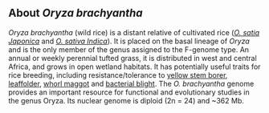 About *Oryza brachyantha*
-------------------------

*Oryza brachyantha* (wild rice) is a distant relative of cultivated rice
(*[O. satia Japonica](/Oryza_sativa "Oryza sativa in Ensembl Plants")*
and *[O. sativa
Indica](/Oryza_indica "Oryza indica in Ensembl Plants")*). It is placed
on the basal lineage of *Oryza* and is the only member of the genus
assigned to the F-genome type. An annual or weekly perennial tufted
grass, it is distributed in west and central Africa, and grows in open
wetland habitats. It has potentially useful traits for rice breeding,
including resistance/tolerance to [yellow stem
borer](http://www.knowledgebank.irri.org/ipm/stem-borer/stem-borer-species/yellow-stem-borer.html),
[leaffolder](http://www.knowledgebank.irri.org/RiceDoctor/information-sheets-mainmenu-2730/pests-mainmenu-2737/rice-leaffolder-mainmenu-2816.html),
[whorl
maggot](http://www.knowledgebank.irri.org/RiceDoctor/information-sheets-mainmenu-2730/pests-mainmenu-2737/rice-whorl-maggot-mainmenu-2819.html)
and [bacterial
blight](http://www.knowledgebank.irri.org/RiceDoctor/information-sheets-mainmenu-2730/diseases-mainmenu-2735.html).
The *O. brachyantha* genome provides an important resource for
functional and evolutionary studies in the genus Oryza. Its nuclear
genome is diploid (2n = 24) and \~362 Mb.
